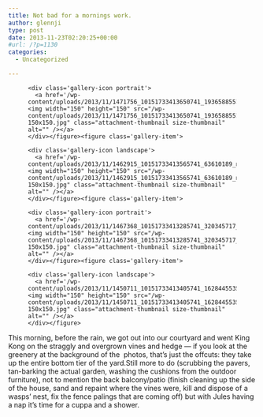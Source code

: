 ```yaml
---
title: Not bad for a mornings work.
author: glennji
type: post
date: 2013-11-23T02:20:25+00:00
#url: /?p=1130
categories:
  - Uncategorized

---
```

<div>
  <div id='gallery-18' class='gallery galleryid-1130 gallery-columns-3 gallery-size-thumbnail'>
    <figure class='gallery-item'> 
    
    <div class='gallery-icon portrait'>
      <a href='/wp-content/uploads/2013/11/1471756_10151733413650741_1936588551_n.jpg'><img width="150" height="150" src="/wp-content/uploads/2013/11/1471756_10151733413650741_1936588551_n-150x150.jpg" class="attachment-thumbnail size-thumbnail" alt="" /></a>
    </div></figure><figure class='gallery-item'> 
    
    <div class='gallery-icon landscape'>
      <a href='/wp-content/uploads/2013/11/1462915_10151733413565741_63610189_n.jpg'><img width="150" height="150" src="/wp-content/uploads/2013/11/1462915_10151733413565741_63610189_n-150x150.jpg" class="attachment-thumbnail size-thumbnail" alt="" /></a>
    </div></figure><figure class='gallery-item'> 
    
    <div class='gallery-icon portrait'>
      <a href='/wp-content/uploads/2013/11/1467368_10151733413285741_320345717_n.jpg'><img width="150" height="150" src="/wp-content/uploads/2013/11/1467368_10151733413285741_320345717_n-150x150.jpg" class="attachment-thumbnail size-thumbnail" alt="" /></a>
    </div></figure><figure class='gallery-item'> 
    
    <div class='gallery-icon landscape'>
      <a href='/wp-content/uploads/2013/11/1450711_10151733413405741_1628445535_n.jpg'><img width="150" height="150" src="/wp-content/uploads/2013/11/1450711_10151733413405741_1628445535_n-150x150.jpg" class="attachment-thumbnail size-thumbnail" alt="" /></a>
    </div></figure>
  </div>
</div>

<div>
  This morning, before the rain, we got out into our courtyard and went King Kong on the straggly and overgrown vines and hedge &#8212; if you look at the greenery at the background of the  photos, that&#8217;s just the offcuts: they take up the entire bottom tier of the yard.Still more to do (scrubbing the pavers, tan-barking the actual garden, washing the cushions from the outdoor furniture), not to mention the back balcony/patio (finish cleaning up the side of the house, sand and repaint where the vines were, kill and dispose of a wasps&#8217; nest, fix the fence palings that are coming off) but with Jules having a nap it&#8217;s time for a cuppa and a shower.
</div>
